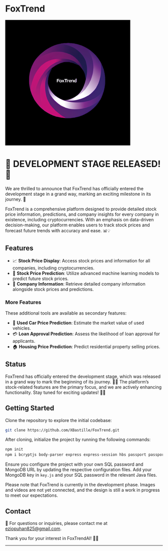 # FoxTrend

<img src="public/Media/website_logo.jpg" alt="FoxTrend Logo" height="400">

# 🚀 DEVELOPMENT STAGE RELEASED! 🎉
We are thrilled to announce that FoxTrend has officially entered the development stage in a grand way, marking an exciting milestone in its journey. 🎉

FoxTrend is a comprehensive platform designed to provide detailed stock price information, predictions, and company insights for every company in existence, including cryptocurrencies. With an emphasis on data-driven decision-making, our platform enables users to track stock prices and forecast future trends with accuracy and ease. 📊💡

## Features

- 📈 **Stock Price Display**: Access stock prices and information for all companies, including cryptocurrencies.
- 🤖 **Stock Price Prediction**: Utilize advanced machine learning models to predict future stock prices.
- 🏢 **Company Information**: Retrieve detailed company information alongside stock prices and predictions.

### More Features
These additional tools are available as secondary features:
- 🚗 **Used Car Price Prediction**: Estimate the market value of used vehicles.
- 💳 **Loan Approval Prediction**: Assess the likelihood of loan approval for applicants.
- 🏠 **Housing Price Prediction**: Predict residential property selling prices.

## Status

FoxTrend has officially entered the development stage, which was released in a grand way to mark the beginning of its journey. 🎉✨ The platform’s stock-related features are the primary focus, and we are actively enhancing functionality. Stay tuned for exciting updates! 🔧📅

## Getting Started

Clone the repository to explore the initial codebase:

```bash
git clone https://github.com/XBastille/FoxTrend.git
```

After cloning, initialize the project by running the following commands:

```bash
npm init
npm i bcryptjs body-parser express express-session hbs passport passport-local node-cron csv-parser
```

Ensure you configure the project with your own SQL password and MongoDB URL by updating the respective configuration files. Add your MongoDB key in `key.js` and your SQL password in the relevant Java files.

Please note that FoxTrend is currently in the development phase. Images and videos are not yet connected, and the design is still a work in progress to meet our expectations.

## Contact

📧 For questions or inquiries, please contact me at [eziopuhan825@gmail.com](mailto:eziopuhan825@gmail.com).

Thank you for your interest in FoxTrendAI! 🙏🚀

---

